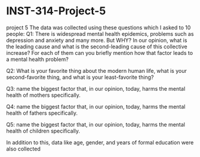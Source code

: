 # INST-314-Project-5
project 5
The data was collected using these questions which I asked to 10 people:
Q1: There is widespread mental health epidemics, problems such as depression and anxiety and many more. But WHY? In our opinion, what is the leading cause and what is the second-leading cause of this collective increase? For each of them can you briefly mention how that factor leads to a mental health problem?

Q2: What is your favorite thing about the modern human life, what is your second-favorite thing, and what is your least-favorite thing?

Q3: name the biggest factor that, in our opinion, today, harms the mental health of mothers specifically.

Q4: name the biggest factor that, in our opinion, today, harms the mental health of fathers specifically. 

Q5: name the biggest factor that, in our opinion, today, harms the mental health of children specifically.

In addition to this, data like age, gender, and years of formal education were also collected
